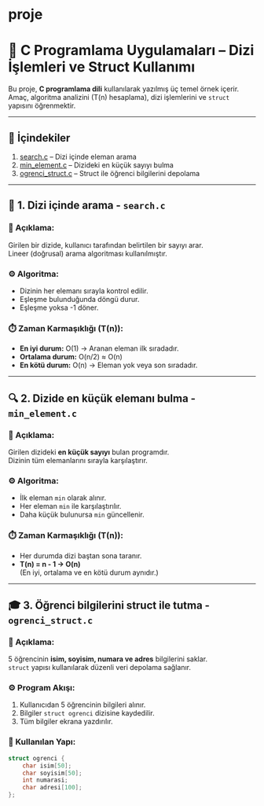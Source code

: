 # proje

# 📘 C Programlama Uygulamaları – Dizi İşlemleri ve Struct Kullanımı

Bu proje, **C programlama dili** kullanılarak yazılmış üç temel örnek içerir.  
Amaç, algoritma analizini (T(n) hesaplama), dizi işlemlerini ve `struct` yapısını öğrenmektir.

---

## 📂 İçindekiler
1. [search.c](#1-dizi-içinde-arama---searchc) – Dizi içinde eleman arama  
2. [min_element.c](#2-dizide-en-küçük-elemanı-bulma---min_elementc) – Dizideki en küçük sayıyı bulma  
3. [ogrenci_struct.c](#3-öğrenci-bilgilerini-struct-ile-tutma---ogrenci_structc) – Struct ile öğrenci bilgilerini depolama  

---

## 🧠 1. Dizi içinde arama - `search.c`

### 📄 Açıklama:
Girilen bir dizide, kullanıcı tarafından belirtilen bir sayıyı arar.  
Lineer (doğrusal) arama algoritması kullanılmıştır.

### ⚙️ Algoritma:
- Dizinin her elemanı sırayla kontrol edilir.
- Eşleşme bulunduğunda döngü durur.
- Eşleşme yoksa -1 döner.

### ⏱️ Zaman Karmaşıklığı (T(n)):
- **En iyi durum:** O(1) → Aranan eleman ilk sıradadır.  
- **Ortalama durum:** O(n/2) ≈ O(n)  
- **En kötü durum:** O(n) → Eleman yok veya son sıradadır.  

---

## 🔍 2. Dizide en küçük elemanı bulma - `min_element.c`

### 📄 Açıklama:
Girilen dizideki **en küçük sayıyı** bulan programdır.  
Dizinin tüm elemanlarını sırayla karşılaştırır.

### ⚙️ Algoritma:
- İlk eleman `min` olarak alınır.
- Her eleman `min` ile karşılaştırılır.
- Daha küçük bulunursa `min` güncellenir.

### ⏱️ Zaman Karmaşıklığı (T(n)):
- Her durumda dizi baştan sona taranır.  
- **T(n) = n - 1 → O(n)**  
(En iyi, ortalama ve en kötü durum aynıdır.)

---

## 🎓 3. Öğrenci bilgilerini struct ile tutma - `ogrenci_struct.c`

### 📄 Açıklama:
5 öğrencinin **isim, soyisim, numara ve adres** bilgilerini saklar.  
`struct` yapısı kullanılarak düzenli veri depolama sağlanır.

### ⚙️ Program Akışı:
1. Kullanıcıdan 5 öğrencinin bilgileri alınır.  
2. Bilgiler `struct ogrenci` dizisine kaydedilir.  
3. Tüm bilgiler ekrana yazdırılır.

### 🧱 Kullanılan Yapı:
```c
struct ogrenci {
    char isim[50];
    char soyisim[50];
    int numarasi;
    char adresi[100];
};
